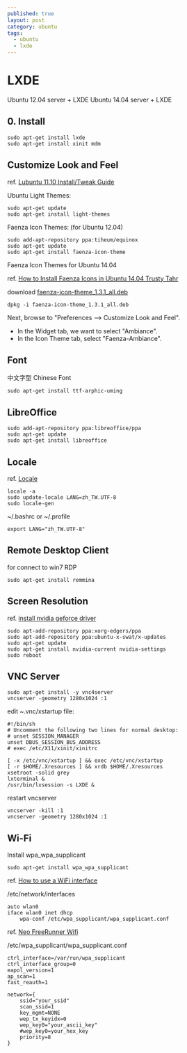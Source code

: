 ```yaml
---
published: true
layout: post
category: ubuntu
tags: 
  - ubuntu
  - lxde
---
```


# LXDE

Ubuntu 12.04 server + LXDE
Ubuntu 14.04 server + LXDE

## 0. Install

    sudo apt-get install lxde
    sudo apt-get install xinit mdm

## Customize Look and Feel
ref. [Lubuntu 11.10 Install/Tweak Guide](http://linuxftw.weebly.com/lubuntu-1110-installation-guide.html)

Ubuntu Light Themes:

    sudo apt-get update
    sudo apt-get install light-themes

Faenza Icon Themes: (for Ubuntu 12.04)

    sudo add-apt-repository ppa:tiheum/equinox
    sudo apt-get update
    sudo apt-get install faenza-icon-theme

Faenza Icon Themes for Ubuntu 14.04

ref. [How to Install Faenza Icons in Ubuntu 14.04 Trusty Tahr](http://ubuntuhandbook.org/index.php/2014/01/install-faenza-icons-ubuntu-14-04/)

download [faenza-icon-theme_1.3.1_all.deb](https://launchpad.net/~tiheum/+archive/equinox/+files/faenza-icon-theme_1.3.1_all.deb)

    dpkg -i faenza-icon-theme_1.3.1_all.deb

Next, browse to "Preferences --> Customize Look and Feel".

* In the Widget tab, we want to select "Ambiance".
* In the Icon Theme tab, select "Faenza-Ambiance".

## Font
中文字型 Chinese Font

    sudo apt-get install ttf-arphic-uming

## LibreOffice

    sudo add-apt-repository ppa:libreoffice/ppa 
    sudo apt-get update
    sudo apt-get install libreoffice

## Locale
ref. [Locale](https://help.ubuntu.com/community/Locale)

    locale -a
    sudo update-locale LANG=zh_TW.UTF-8
    sudo locale-gen
    
~/.bashrc or ~/.profile

    export LANG="zh_TW.UTF-8"
    
## Remote Desktop Client
for connect to win7 RDP

    sudo apt-get install remmina

## Screen Resolution
ref. [install nvidia geforce driver](http://www.howopensource.com/2012/10/install-nvidia-geforce-driver-in-ubuntu-12-10-12-04-using-ppa/)

    sudo apt-add-repository ppa:xorg-edgers/ppa
    sudo apt-add-repository ppa:ubuntu-x-swat/x-updates
    sudo apt-get update
    sudo apt-get install nvidia-current nvidia-settings
    sudo reboot

## VNC Server

    sudo apt-get install -y vnc4server
    vncserver -geometry 1280x1024 :1

edit ~.vnc/xstartup file:

    #!/bin/sh
    # Uncomment the following two lines for normal desktop:
    # unset SESSION_MANAGER
    unset DBUS_SESSION_BUS_ADDRESS
    # exec /etc/X11/xinit/xinitrc

    [ -x /etc/vnc/xstartup ] && exec /etc/vnc/xstartup
    [ -r $HOME/.Xresources ] && xrdb $HOME/.Xresources
    xsetroot -solid grey
    lxterminal &
    /usr/bin/lxsession -s LXDE &

restart vncserver

    vncserver -kill :1
    vncserver -geometry 1280x1024 :1

## Wi-Fi
Install wpa_wpa_supplicant

    sudo apt-get install wpa_wpa_supplicant

ref. [How to use a WiFi interface](https://wiki.debian.org/WiFi/HowToUse)

/etc/network/interfaces

    auto wlan0
    iface wlan0 inet dhcp
        wpa-conf /etc/wpa_supplicant/wpa_supplicant.conf

ref. [Neo FreeRunner Wifi](http://wiki.openmoko.org/wiki/Neo_FreeRunner_Wifi)

/etc/wpa_supplicant/wpa_supplicant.conf

    ctrl_interface=/var/run/wpa_supplicant
    ctrl_interface_group=0
    eapol_version=1
    ap_scan=1
    fast_reauth=1 

    network={
        ssid="your_ssid"
        scan_ssid=1
        key_mgmt=NONE
        wep_tx_keyidx=0
        wep_key0="your_ascii_key"
        #wep_key0=your_hex_key
        priority=8
    }